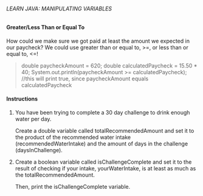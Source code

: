 ###### LEARN JAVA: MANIPULATING VARIABLES

#### Greater/Less Than or Equal To

How could we make sure we got paid at least the amount we expected in our paycheck? We could use greater than or equal to, >=, or less than or equal to, <=!

> double paycheckAmount = 620;
double calculatedPaycheck = 15.50 * 40;
System.out.println(paycheckAmount >= calculatedPaycheck);
//this will print true, since paycheckAmount equals calculatedPaycheck

#### Instructions

1. You have been trying to complete a 30 day challenge to drink enough water per day.

    Create a double variable called totalRecommendedAmount and set it to the product of the recommended water intake (recommendedWaterIntake) and the amount of days in the challenge (daysInChallenge).

2. Create a boolean variable called isChallengeComplete and set it to the result of checking if your intake, yourWaterIntake, is at least as much as the totalRecommendedAmount.

    Then, print the isChallengeComplete variable.